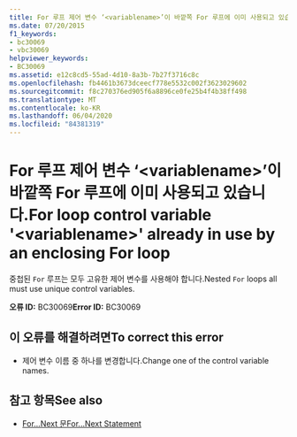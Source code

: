 ```yaml
---
title: For 루프 제어 변수 ‘<variablename>’이 바깥쪽 For 루프에 이미 사용되고 있습니다.
ms.date: 07/20/2015
f1_keywords:
- bc30069
- vbc30069
helpviewer_keywords:
- BC30069
ms.assetid: e12c8cd5-55ad-4d10-8a3b-7b27f3716c8c
ms.openlocfilehash: fb4461b3673dceecf778e5532c002f3623029602
ms.sourcegitcommit: f8c270376ed905f6a8896ce0fe25b4f4b38ff498
ms.translationtype: MT
ms.contentlocale: ko-KR
ms.lasthandoff: 06/04/2020
ms.locfileid: "84381319"
---
```

# <a name="for-loop-control-variable-variablename-already-in-use-by-an-enclosing-for-loop"></a><span data-ttu-id="700d7-102">For 루프 제어 변수 ‘\<variablename>’이 바깥쪽 For 루프에 이미 사용되고 있습니다.</span><span class="sxs-lookup"><span data-stu-id="700d7-102">For loop control variable '\<variablename>' already in use by an enclosing For loop</span></span>
<span data-ttu-id="700d7-103">중첩된 `For` 루프는 모두 고유한 제어 변수를 사용해야 합니다.</span><span class="sxs-lookup"><span data-stu-id="700d7-103">Nested `For` loops all must use unique control variables.</span></span>  
  
 <span data-ttu-id="700d7-104">**오류 ID:** BC30069</span><span class="sxs-lookup"><span data-stu-id="700d7-104">**Error ID:** BC30069</span></span>  
  
## <a name="to-correct-this-error"></a><span data-ttu-id="700d7-105">이 오류를 해결하려면</span><span class="sxs-lookup"><span data-stu-id="700d7-105">To correct this error</span></span>  
  
- <span data-ttu-id="700d7-106">제어 변수 이름 중 하나를 변경합니다.</span><span class="sxs-lookup"><span data-stu-id="700d7-106">Change one of the control variable names.</span></span>  
  
## <a name="see-also"></a><span data-ttu-id="700d7-107">참고 항목</span><span class="sxs-lookup"><span data-stu-id="700d7-107">See also</span></span>

- [<span data-ttu-id="700d7-108">For...Next 문</span><span class="sxs-lookup"><span data-stu-id="700d7-108">For...Next Statement</span></span>](../language-reference/statements/for-next-statement.md)
